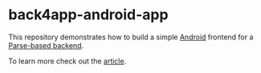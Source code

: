 # back4app-android-app

This repository demonstrates how to build a simple [Android](https://www.android.com/) frontend for a [Parse-based backend](https://parseplatform.org/).

To learn more check out the [article](https://blog.back4app.com/how-to-build-a-backend-for-an-android-app/).
